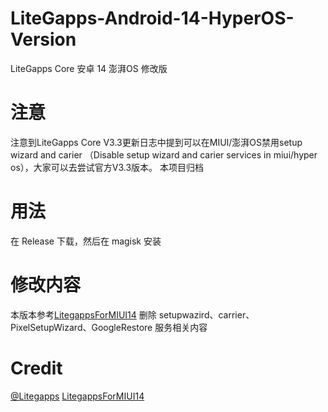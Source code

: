 # LiteGapps-Android-14-HyperOS-Version
LiteGapps Core 安卓 14 澎湃OS 修改版
# 注意
注意到LiteGapps Core V3.3更新日志中提到可以在MIUI/澎湃OS禁用setup wizard and carier
（Disable setup wizard and carier services in miui/hyper os），大家可以去尝试官方V3.3版本。
 本项目归档

# 用法
在 Release 下载，然后在 magisk 安装

# 修改内容
本版本参考[LitegappsForMIUI14](https://github.com/67au/LitegappsForMIUI14)
删除 setupwazird、carrier、PixelSetupWizard、GoogleRestore 服务相关内容

# Credit
[@Litegapps](https://github.com/litegapps)
[LitegappsForMIUI14](https://github.com/67au/LitegappsForMIUI14)
